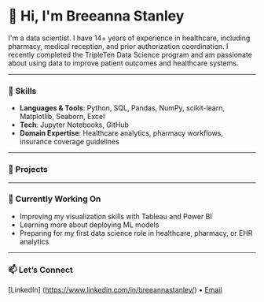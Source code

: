 # 👋 Hi, I'm Breeanna Stanley

I'm a data scientist. I have 14+ years of experience in healthcare, including pharmacy, medical reception, and prior authorization coordination. I recently completed the TripleTen Data Science program and am passionate about using data to improve patient outcomes and healthcare systems.

---

### 🧠 Skills
- **Languages & Tools**: Python, SQL, Pandas, NumPy, scikit-learn, Matplotlib, Seaborn, Excel
- **Tech**: Jupyter Notebooks, GitHub
- **Domain Expertise**: Healthcare analytics, pharmacy workflows, insurance coverage guidelines

---

### 💼 Projects


---

### 🚀 Currently Working On
- Improving my visualization skills with Tableau and Power BI
- Learning more about deploying ML models
- Preparing for my first data science role in healthcare, pharmacy, or EHR analytics

---

### 📫 Let’s Connect
[LinkedIn] (https://www.linkedin.com/in/breeannastanley/) • [Email](breeanna.stanley@yahoo.com)
